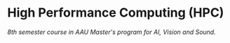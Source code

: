 # High Performance Computing (HPC)
*8th semester course in AAU Master's program for AI, Vision and Sound.*
